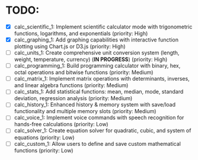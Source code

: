 # TODO:

- [x] calc_scientific_1: Implement scientific calculator mode with trigonometric functions, logarithms, and exponentials (priority: High)
- [x] calc_graphing_1: Add graphing capabilities with interactive function plotting using Chart.js or D3.js (priority: High)
- [ ] calc_units_1: Create comprehensive unit conversion system (length, weight, temperature, currency) (**IN PROGRESS**) (priority: High)
- [ ] calc_programming_1: Build programming calculator with binary, hex, octal operations and bitwise functions (priority: Medium)
- [ ] calc_matrix_1: Implement matrix operations with determinants, inverses, and linear algebra functions (priority: Medium)
- [ ] calc_stats_1: Add statistical functions: mean, median, mode, standard deviation, regression analysis (priority: Medium)
- [ ] calc_history_1: Enhanced history & memory system with save/load functionality and multiple memory slots (priority: Medium)
- [ ] calc_voice_1: Implement voice commands with speech recognition for hands-free calculations (priority: Low)
- [ ] calc_solver_1: Create equation solver for quadratic, cubic, and system of equations (priority: Low)
- [ ] calc_custom_1: Allow users to define and save custom mathematical functions (priority: Low)
